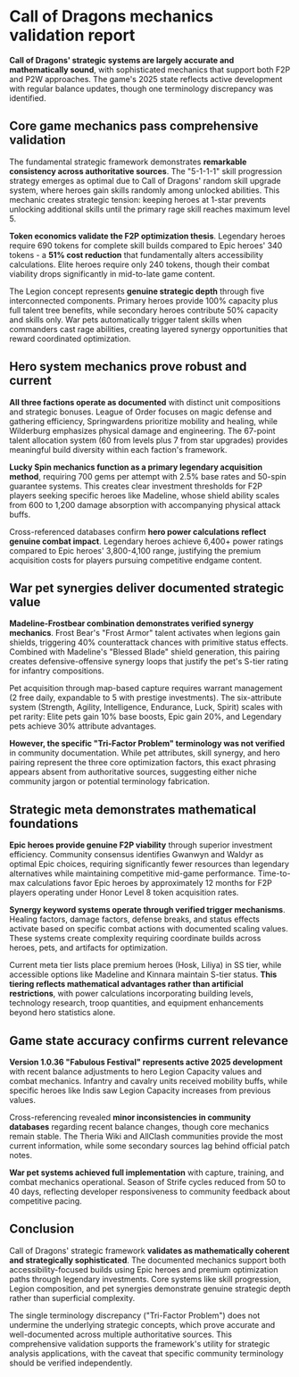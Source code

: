 # Call of Dragons mechanics validation report

**Call of Dragons' strategic systems are largely accurate and mathematically sound**, with sophisticated mechanics that support both F2P and P2W approaches. The game's 2025 state reflects active development with regular balance updates, though one terminology discrepancy was identified.

## Core game mechanics pass comprehensive validation

The fundamental strategic framework demonstrates **remarkable consistency across authoritative sources**. The "5-1-1-1" skill progression strategy emerges as optimal due to Call of Dragons' random skill upgrade system, where heroes gain skills randomly among unlocked abilities. This mechanic creates strategic tension: keeping heroes at 1-star prevents unlocking additional skills until the primary rage skill reaches maximum level 5.

**Token economics validate the F2P optimization thesis**. Legendary heroes require 690 tokens for complete skill builds compared to Epic heroes' 340 tokens - a **51% cost reduction** that fundamentally alters accessibility calculations. Elite heroes require only 240 tokens, though their combat viability drops significantly in mid-to-late game content.

The Legion concept represents **genuine strategic depth** through five interconnected components. Primary heroes provide 100% capacity plus full talent tree benefits, while secondary heroes contribute 50% capacity and skills only. War pets automatically trigger talent skills when commanders cast rage abilities, creating layered synergy opportunities that reward coordinated optimization.

## Hero system mechanics prove robust and current

**All three factions operate as documented** with distinct unit compositions and strategic bonuses. League of Order focuses on magic defense and gathering efficiency, Springwardens prioritize mobility and healing, while Wilderburg emphasizes physical damage and engineering. The 67-point talent allocation system (60 from levels plus 7 from star upgrades) provides meaningful build diversity within each faction's framework.

**Lucky Spin mechanics function as a primary legendary acquisition method**, requiring 700 gems per attempt with 2.5% base rates and 50-spin guarantee systems. This creates clear investment thresholds for F2P players seeking specific heroes like Madeline, whose shield ability scales from 600 to 1,200 damage absorption with accompanying physical attack buffs.

Cross-referenced databases confirm **hero power calculations reflect genuine combat impact**. Legendary heroes achieve 6,400+ power ratings compared to Epic heroes' 3,800-4,100 range, justifying the premium acquisition costs for players pursuing competitive endgame content.

## War pet synergies deliver documented strategic value

**Madeline-Frostbear combination demonstrates verified synergy mechanics**. Frost Bear's "Frost Armor" talent activates when legions gain shields, triggering 40% counterattack chances with primitive status effects. Combined with Madeline's "Blessed Blade" shield generation, this pairing creates defensive-offensive synergy loops that justify the pet's S-tier rating for infantry compositions.

Pet acquisition through map-based capture requires warrant management (2 free daily, expandable to 5 with prestige investments). The six-attribute system (Strength, Agility, Intelligence, Endurance, Luck, Spirit) scales with pet rarity: Elite pets gain 10% base boosts, Epic gain 20%, and Legendary pets achieve 30% attribute advantages.

**However, the specific "Tri-Factor Problem" terminology was not verified** in community documentation. While pet attributes, skill synergy, and hero pairing represent the three core optimization factors, this exact phrasing appears absent from authoritative sources, suggesting either niche community jargon or potential terminology fabrication.

## Strategic meta demonstrates mathematical foundations

**Epic heroes provide genuine F2P viability** through superior investment efficiency. Community consensus identifies Gwanwyn and Waldyr as optimal Epic choices, requiring significantly fewer resources than legendary alternatives while maintaining competitive mid-game performance. Time-to-max calculations favor Epic heroes by approximately 12 months for F2P players operating under Honor Level 8 token acquisition rates.

**Synergy keyword systems operate through verified trigger mechanisms**. Healing factors, damage factors, defense breaks, and status effects activate based on specific combat actions with documented scaling values. These systems create complexity requiring coordinate builds across heroes, pets, and artifacts for optimization.

Current meta tier lists place premium heroes (Hosk, Liliya) in SS tier, while accessible options like Madeline and Kinnara maintain S-tier status. **This tiering reflects mathematical advantages rather than artificial restrictions**, with power calculations incorporating building levels, technology research, troop quantities, and equipment enhancements beyond hero statistics alone.

## Game state accuracy confirms current relevance

**Version 1.0.36 "Fabulous Festival" represents active 2025 development** with recent balance adjustments to hero Legion Capacity values and combat mechanics. Infantry and cavalry units received mobility buffs, while specific heroes like Indis saw Legion Capacity increases from previous values.

Cross-referencing revealed **minor inconsistencies in community databases** regarding recent balance changes, though core mechanics remain stable. The Theria Wiki and AllClash communities provide the most current information, while some secondary sources lag behind official patch notes.

**War pet systems achieved full implementation** with capture, training, and combat mechanics operational. Season of Strife cycles reduced from 50 to 40 days, reflecting developer responsiveness to community feedback about competitive pacing.

## Conclusion

Call of Dragons' strategic framework **validates as mathematically coherent and strategically sophisticated**. The documented mechanics support both accessibility-focused builds using Epic heroes and premium optimization paths through legendary investments. Core systems like skill progression, Legion composition, and pet synergies demonstrate genuine strategic depth rather than superficial complexity.

The single terminology discrepancy ("Tri-Factor Problem") does not undermine the underlying strategic concepts, which prove accurate and well-documented across multiple authoritative sources. This comprehensive validation supports the framework's utility for strategic analysis applications, with the caveat that specific community terminology should be verified independently.